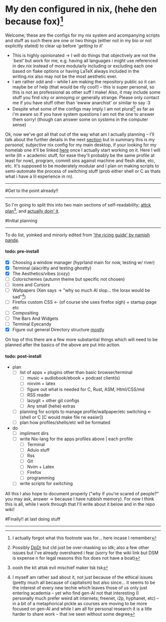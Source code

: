 # My den configured in nix, (hehe den because fox)[^1]

Welcome; these are the configs for my nix system and acompanying scripts and stuff as such there are one or two things (either not in my bio or not explicitly stated) to clear up before '_getting to it_'

 - This is highly opinionated -> I will do things that objectively are not the '_best_' but work for me, e.g. having all languages i might use referenced in dev.nix instead of more
   modularly including or excluding each one based on flake options or having LaTeX always included in the writing.nix also may not be the most aesthetic ever.
 - I am rather odd and – while I am making the repository public so it can maybe be of help (that would be rlly cool!) – this is super personal, so this is not as professional as
   other suff I make! Also, it may include some stuff you find icky or annoying or generally strange. Please only contact me if you have stuff other than 'ewww anarchist' or similar
   to say :3
 - Despite what some of the configs may imply I am not plural[^2] as far as i'm aware so if you have system questions I am not the one to answer them sorry! (though can answer some
   on _systems_ in the computer sense)

Ok, now we've got all that out of the way what am I actually planning – I'll talk about the further details in the next [section](#get-to-the-point-already!!) but in summary this is my _personal, subjective_ nix config for my main desktop, if your looking for my homelab one it'll be linked [here](#) once I actually start working on it. Here I will write (lit + academic stuff, for ease they'll probably be the same profile at least for now), program, commit sins against machine and flesh alike, etc, etc. It's supposed to be moderately modular and I plan on making scripts to semi-automate the process of switching stuff (prob either shell or C as thats what i have a lil experience in rn).  

[^1]: I actually forgot what this footnote was for... here incase I remember 
[^2]: Possibly [DpDr](https://en.wikipedia.org/wiki/Depersonalization-derealization_disorder) but cld just be over-masking so idk; also a few other issues but I've already overshared i fear (sorry for the wiki link but DSM is expense n for legal reasons this fox does not have a boat)
______________________________________________________
#Get to the point already!!
______________________________________________________

So I'm going to split this into two main sections of self-readability; [attck plan](#initial-planning)[^3], and [actually doin' it](#finally!!-at-last-doing-stuff).

[^3]: oooh the kit attak evil mischief maker tsk tsk

#Initial planning
_______________________________________________________

To do list, yoinked and minorly edited from ['the ricing guide' by namish pande](https://namishh.me/blog/ricing/).

#### todo: pre-install

- [x] Choosing a window manager (hyprland main for now, testing w/ river)
- [x] Terminal (alacritty and testing ghostty)
- [x] The Aesthetics/vibes (cozy)
- [ ] Colorschemes (autumn theme but specific not chosen)
- [ ] Icons and Cursors 
- [ ] Wallpapers (Xen says -> "why so much AI slop... the lorax would be sad"[^4])
- [ ] Firefox custom CSS <- (of course she uses firefox sigh) + startup page etc
- [ ] Compositing
- [ ] The Bars And Widgets
- [ ] Terminal Eyecandy
- [x] Figure out general Directory structure [mostly](../../wiki/Config‐Directory-plan)

On top of this there are a few more substantial things which will need to be planned after the basics of the above are put into action. 

#### todo: post-install
- plan
  - [ ] list of apps + plugins other than basic browser/terminal
      - [ ] music + audiobook/ebook + podcast client(s)
      - [ ] nixvim + latex
      - [ ] figure out what is needed for C, Rust, ASM, Html/CSS/md
      - [ ] RSS reader
      - [ ] lazygit + other git configs
      - [ ] Any small (hehe) extras
  - [ ] planning for scripts to manage profile/wallpaper/etc switching <- (shell or C [C would make file rw easier])
  - [ ] plan how profiles/shells/etc will be formated
- do
  -  [ ] impliment dirs
  -  [ ] write Nix-lang for the apps profiles above | each profile
    -  [ ] Terminal
    -  [ ] Aduio stuff
    -  [ ] Rss
    -  [ ] Git
    -  [ ] Nvim + Latex
    -  [ ] Firefox
    -  [ ] programming
  -  [ ] write scripts for switching

All this I also hope to document properly ("why if you're scared of people?" you may ask, answer -> because I have rubbish memory). For now I think this is all, while I work through that I'll write about it below and in the repo wiki!

[^4]: I myself am rather sad about it, not just because of the ethical issues (pretty much all because of capitalism) but also since... it seems to be the interest of every new techie which leaves those of us only just entering academia – yet who find gen-AI not that interesting (I personally much prefer weird alt internets; freenet, i2p, hyphanet, etc) – in a bit of a metaphorical pickle as courses are moving to be more focused on gen-AI and while I am all for personal research it is a litle harder to share work – that ive seen without some degree

#Finally!! at last doing stuff
_______________________________________________________
